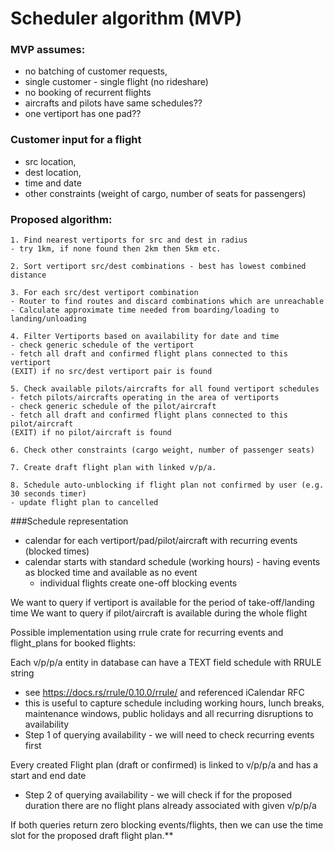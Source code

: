 
# Scheduler algorithm (MVP)

### MVP assumes:

- no batching of customer requests,
- single customer - single flight (no rideshare)
- no booking of recurrent flights
- aircrafts and pilots have same schedules??
- one vertiport has one pad??


### Customer input for a flight

- src location,
- dest location,
- time and date
- other constraints (weight of cargo, number of seats for passengers)

### Proposed algorithm:
```
1. Find nearest vertiports for src and dest in radius
- try 1km, if none found then 2km then 5km etc.

2. Sort vertiport src/dest combinations - best has lowest combined distance

3. For each src/dest vertiport combination
- Router to find routes and discard combinations which are unreachable
- Calculate approximate time needed from boarding/loading to landing/unloading

4. Filter Vertiports based on availability for date and time
- check generic schedule of the vertiport
- fetch all draft and confirmed flight plans connected to this vertiport
(EXIT) if no src/dest vertiport pair is found

5. Check available pilots/aircrafts for all found vertiport schedules
- fetch pilots/aircrafts operating in the area of vertiports
- check generic schedule of the pilot/aircraft
- fetch all draft and confirmed flight plans connected to this pilot/aircraft
(EXIT) if no pilot/aircraft is found

6. Check other constraints (cargo weight, number of passenger seats)

7. Create draft flight plan with linked v/p/a.

8. Schedule auto-unblocking if flight plan not confirmed by user (e.g. 30 seconds timer)
- update flight plan to cancelled
```


###Schedule representation

- calendar for each vertiport/pad/pilot/aircraft with recurring events (blocked times)
- calendar starts with standard schedule (working hours) - having events as blocked time and available as no event
    - individual flights create one-off blocking events

We want to query if vertiport is available for the period of take-off/landing time
We want to query if pilot/aircraft is available during the whole flight

Possible implementation using rrule crate for recurring events and flight_plans for booked flights:

Each v/p/p/a entity in database can have a TEXT field schedule with RRULE string
- see https://docs.rs/rrule/0.10.0/rrule/ and referenced iCalendar RFC
- this is useful to capture schedule including working hours, lunch breaks, maintenance windows, public holidays and all recurring disruptions to availability
- Step 1 of querying availability - we will need to check recurring events first

Every created Flight plan (draft or confirmed) is linked to v/p/p/a and has a start and end date
- Step 2 of querying availability - we will check if for the proposed duration there are no flight plans already associated with given v/p/p/a


If both queries return zero blocking events/flights, then we can use the time slot for the proposed draft flight plan.**
